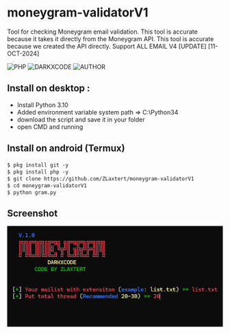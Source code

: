 # moneygram-validatorV1
Tool for checking Moneygram email validation. This tool is accurate because it takes it directly from                   the Moneygram API.
This tool is accurate because we created the API directly. Support ALL EMAIL V4 [UPDATE] [11-OCT-2024]

![PHP](https://img.shields.io/badge/language-PHP-blue.svg)
![DARKXCODE](https://img.shields.io/badge/Team-DARKXCODE-black)
![AUTHOR](https://img.shields.io/badge/Author-Zlaxtert-orange)

## Install on desktop : 
- Install Python 3.10
- Added environment variable system path => C:\Python34
- download the script and save it in your folder
- open CMD and running

## Install on android (Termux)
    $ pkg install git -y
    $ pkg install php -y
    $ git clone https://github.com/ZLaxtert/moneygram-validatorV1
    $ cd moneygram-validatorV1
    $ python gram.py

## Screenshot
<img src="https://github.com/ZLaxtert/moneygram-validatorV1/blob/main/res.png">


